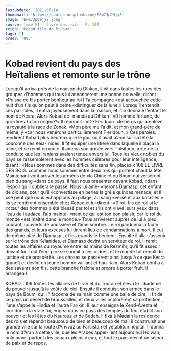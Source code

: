 ```yaml
---
lastUpdate: '2021-05-14'
thumbnail: 'https://source.unsplash.com/EFm7JpD9jy8'
image: 'EFm7JpD9jy8.jpeg'
source: tome VI - livre des rois - P. 107
reign: 'Kobad fils de Pirouz'
tags: []
order: '005'
---
```


# Kobad revient du pays des Heïtaliens et remonte sur le trône

Lorsqu’il arriva près de la maison du Dihkan, il
vit dans toutes les rues des groupes d’hommes qui tous lui annoncèrent une bonne nouvelle, disant : «Puisse ce fils porter bonheur au roi l Ta compagne «est accouchée cette-nuit d’un fils qu’on peut à peine «distinguer de la lune.» Lorsqu’il entendit ces pa- roles, il entra joyeusement dans la maison, et l’on donna è l’enfant le nom de Kesra. Alors Kobad de- manda au Dihkan : «0 homme fortuné, de qui
«tires-tu ton origine?» Il répondit : «De Feridoun.
«le héros qui a enlevé la royauté à la race de Zohak.
«Mon père me l’a dit, et mon grand-père de même, y
«car nous vénérons particulièrement F eridoun. » Ces
paroles. rendirent Kobad plus heureux que le jour où il avait placé sur sa tête la couronne des Keïa-
nides. Il fit équiper une litière dans laquelle il plaça la reine, et se remit en route.
Il amena son armée vers Thisifoun, irrité de la conduite que les Iraniens avaient tenue envers lui. Tous les vieux nobles du pays se rassemblèrent avec les hommes célèbres pour leur intelligence, disant :
«Nous sommes dans des difficultés sans fin, placés x
108 LE LIVRE DES BOIS.
«comme nous sommes entre deux rois qui portent «haut la tête. Maintenant vont arriver les armées de «la Chine et du Boum qui verseront bien du sang «dans ce pays. Il faut nous présenter devant Kobad, «dans l’espoir qu’il oubliera le passé. Nous lui amè-
«nerons Djamasp, cet enfant de dix ans, pour qu’il «convertisse en perles la grêle quinoas menace, et il «se peut que nous échappions au pillage, au sang «versé et aux batailles.» Ils se rendirent ensemble chez Kobad et lui dirent : «0 roi, fils de roil si le «cœur des hommes a été blessé par toi et s’ils ont
«lavé leurs yeux dans l’eau de l’audace, l’ais mainte-
«nant ce qui est ton bon plaisir, car le roi du monde «est maître dans le monde.» Tous arrivèrent auprès
de lui à pied, courant, couverts de poussière et l’âme sombre. Le roi pardonna la faute des grands,
et leurs excuses lui tinrent lieu de condamnations à mort. Il eut de même pitié de Djamasp , et les grands
le bénirent. Ensuite il alla s’asseoir sur le trône des Keïanides, et Djamasp devint un serviteur du roi. Il remit toutes les affaires du royaume entre les mains de Rezmihr, qu’il fit asseoir devant lui. Tout l’em-
pire se sonmit à ses ordres, et le monde fut rempli de justice et de prospérité.
Les choses se passèrent ainsi jusqu’à ce que Kesra grandît et devînt un jeune homme vaillant et hau- tain. Alors Kobad confia à des savants son fils, cette branche fraîche et propre à porter fruit. Il arrangea
I

KOBAD. . l09 tontes les allaires de l’Iran et du Touran et éleva le .
diadème du pouvoir jusqu’à la voûte du ciel. Ensuite
il conduisit son armée dans le pays de Boum, qu’il " façonna de sa main comme une balle de cire; il fit de ce pays un désert de broussailles, et deux villes implorèrent sa protection , l’une s’appelle Hindia et
l’autre Farikin. Il leur enseigna le Zend-Avesta et leur donna la vraie foi, érigea dans ce pays des temples du feu, établit son pouvoir et les l’êtes du Naurouz et de Sedeh. Il fixa à Madaïn la résidence
des rois et répandit beaucoup de bien et beaucoup de mal; il construisit une grande ville sur la route d’Ahvvaz au Farsistan et yétablitun hôpital. Il donna
le nom d’Aran à cette ville, que les Arabes appel-
lent aujourd’hui Holwan; only ouvrit partout des canaux pleins d’eau, et tout le pays devint un séjour
de paix et de repos.
